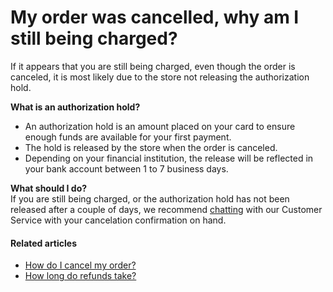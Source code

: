 # My order was cancelled, why am I still being charged?

If it appears that you are still being charged, even though the order is canceled, it is most likely due to the store not releasing the authorization hold.

**What is an authorization hold?**

* An authorization hold is an amount placed on your card to ensure enough funds are available for your first payment.
* The hold is released by the store when the order is canceled.
* Depending on your financial institution, the release will be reflected in your bank account between 1 to 7 business days.

**What should I do?**  
If you are still being charged, or the authorization hold has not been released after a couple of days, we recommend [chatting](https://app.klarna.com/support/) with our Customer Service with your cancelation confirmation on hand.

#### Related articles

* [How do I cancel my order?](https://www.klarna.com/us/customer-service/how-do-i-cancel-my-order/)
* [How long do refunds take?](https://www.klarna.com/us/customer-service/how-long-do-refunds-take/)

